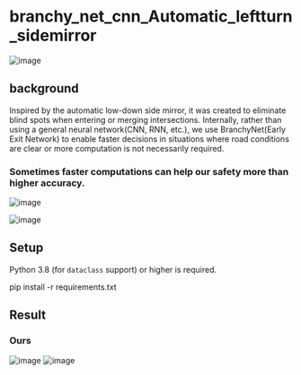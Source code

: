# branchy_net_cnn_Automatic_leftturn_sidemirror
![image](https://github.com/user-attachments/assets/22c6d754-f6b8-4601-9581-cd5dcf289a70)


## background


Inspired by the automatic low-down side mirror, it was created to eliminate blind spots when entering or merging intersections.
Internally, rather than using a general neural network(CNN, RNN, etc.), we use BranchyNet(Early Exit Network) to enable faster decisions in situations where road conditions are clear or more computation is not necessarily required.
### Sometimes faster computations can help our safety more than higher accuracy.
![image](https://github.com/user-attachments/assets/7ffd7b5e-e256-450e-aa7a-38446d1b925d)

![image](https://github.com/user-attachments/assets/ba6bbe8e-cf58-4c3a-82f1-7e8dc99f7336)


## Setup

Python 3.8 (for `dataclass` support) or higher is required.

pip install -r requirements.txt



## Result
### Ours
![image](https://github.com/user-attachments/assets/8897c1b2-1948-466a-a6e9-dbf9e58c5aef)
![image](https://github.com/user-attachments/assets/fa983718-1c1c-4dd1-beef-3621bbe01061)

